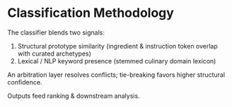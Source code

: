 # Classification Methodology

The classifier blends two signals:

1. Structural prototype similarity (ingredient & instruction token overlap with curated archetypes)
2. Lexical / NLP keyword presence (stemmed culinary domain lexicon)

An arbitration layer resolves conflicts; tie-breaking favors higher structural confidence.

Outputs feed ranking & downstream analysis.
